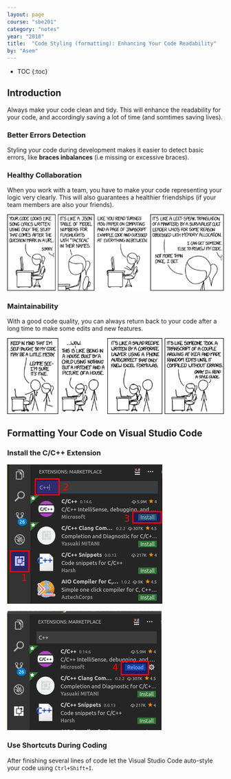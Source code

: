 ```yaml
---
layout: page
course: "sbe201"
category: "notes"
year: "2018"
title:  "Code Styling (formatting): Enhancing Your Code Readability"
by: "Asem"
---
```


* TOC
{:toc}


## Introduction

Always make your code clean and tidy. This will enhance the readability for your code, and accordingly saving a lot of time (and somtimes saving lives).

### Better Errors Detection

Styling your code during development makes it easier to detect basic errors, like **braces inbalances** (i.e missing or excessive braces).

### Healthy Collaboration

When you work with a team, you have to make your code representing your logic very clearly. This will also guarantees a healthier friendships (if your team members are also your friends).

![](/gallery/code_quality_3.png)

### Maintainability

With a good code quality, you can always return back to your code after a long time to make some edits and new features.

![](/gallery/code_quality.png)

## Formatting Your Code on Visual Studio Code

### Install the C/C++ Extension

![](/gallery/vscode_formatting1.png)

![](/gallery/vscode_formatting2.png)

### Use Shortcuts During Coding

After finishing several lines of code let the Visual Studio Code auto-style your code using `Ctrl+Shift+I`.